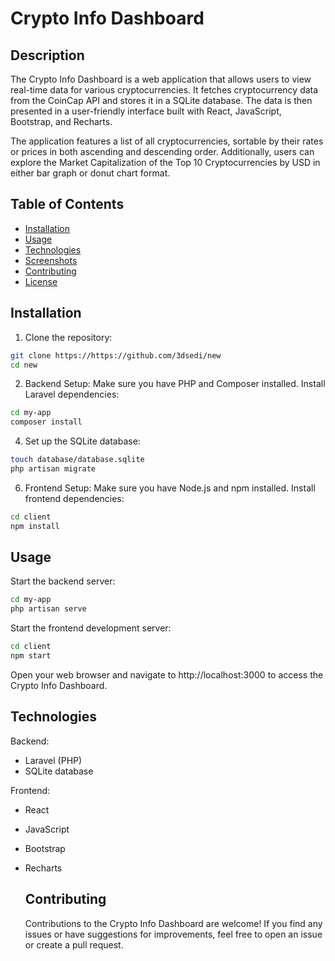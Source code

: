 # Crypto Info Dashboard

## Description

The Crypto Info Dashboard is a web application that allows users to view real-time data for various cryptocurrencies. It fetches cryptocurrency data from the CoinCap API and stores it in a SQLite database. The data is then presented in a user-friendly interface built with React, JavaScript, Bootstrap, and Recharts.

The application features a list of all cryptocurrencies, sortable by their rates or prices in both ascending and descending order. Additionally, users can explore the Market Capitalization of the Top 10 Cryptocurrencies by USD in either bar graph or donut chart format.

## Table of Contents

- [Installation](#installation)
- [Usage](#usage)
- [Technologies](#technologies)
- [Screenshots](#screenshots)
- [Contributing](#contributing)
- [License](#license)

## Installation

1. Clone the repository:
```bash
git clone https://https://github.com/3dsedi/new
cd new
```


2. Backend Setup:
Make sure you have PHP and Composer installed.
Install Laravel dependencies:
```bash
cd my-app
composer install
```

4. Set up the SQLite database:
```bash
touch database/database.sqlite
php artisan migrate
```

6. Frontend Setup:
Make sure you have Node.js and npm installed.
Install frontend dependencies:
```bash
cd client
npm install
```
## Usage
Start the backend server:
```bash
cd my-app
php artisan serve
```
Start the frontend development server:
```bash
cd client
npm start
```
Open your web browser and navigate to http://localhost:3000 to access the  Crypto Info Dashboard.

## Technologies
Backend:  

- Laravel (PHP)
- SQLite database
  
Frontend:

- React
- JavaScript
- Bootstrap
- Recharts

  ## Contributing
   Contributions to the Crypto Info Dashboard are welcome! If you find any issues or have suggestions
   for improvements, feel free to open an issue or create a pull request.
  


